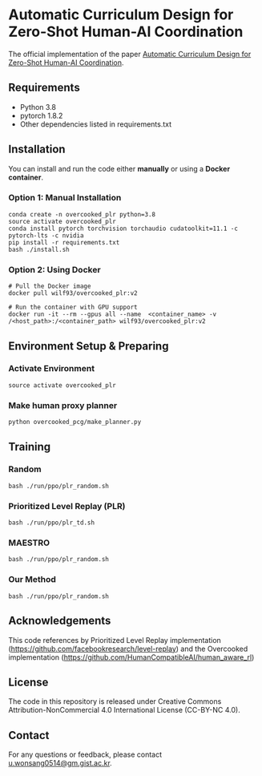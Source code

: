 # Automatic Curriculum Design for Zero-Shot Human-AI Coordination

The official implementation of the paper [Automatic Curriculum Design for Zero-Shot Human-AI Coordination](https://arxiv.org/abs/2503.07275
).

## Requirements
* Python 3.8
* pytorch 1.8.2
* Other dependencies listed in requirements.txt

## Installation
You can install and run the code either **manually** or using a **Docker container**.

### Option 1: Manual Installation
```
conda create -n overcooked_plr python=3.8
source activate overcooked_plr
conda install pytorch torchvision torchaudio cudatoolkit=11.1 -c pytorch-lts -c nvidia
pip install -r requirements.txt
bash ./install.sh
```

### Option 2: Using Docker
```
# Pull the Docker image
docker pull wilf93/overcooked_plr:v2

# Run the container with GPU support
docker run -it --rm --gpus all --name  <container_name> -v /<host_path>:/<container_path> wilf93/overcooked_plr:v2
```

## Environment Setup & Preparing
### Activate Environment
```
source activate overcooked_plr
```
### Make human proxy planner
```
python overcooked_pcg/make_planner.py
```


## Training
### Random
```
bash ./run/ppo/plr_random.sh
```

### Prioritized Level Replay (PLR)
```
bash ./run/ppo/plr_td.sh
```

### MAESTRO
```
bash ./run/ppo/plr_random.sh
```

### Our Method
```
bash ./run/ppo/plr_random.sh
```

## Acknowledgements
This code references by Prioritized Level Replay implementation (https://github.com/facebookresearch/level-replay)
and the Overcooked implementation (https://github.com/HumanCompatibleAI/human_aware_rl)


## License
The code in this repository is released under Creative Commons Attribution-NonCommercial 4.0 International License (CC-BY-NC 4.0).


## Contact
For any questions or feedback, please contact u.wonsang0514@gm.gist.ac.kr.
